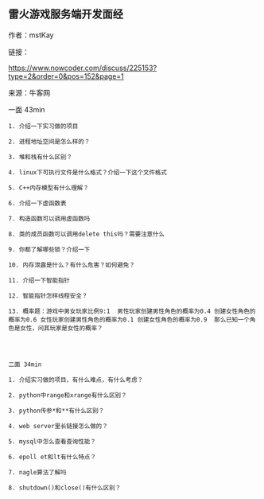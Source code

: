 ## 雷火游戏服务端开发面经

作者：mstKay

链接：

https://www.nowcoder.com/discuss/225153?type=2&order=0&pos=152&page=1

来源：牛客网

一面 43min 

 	1. 介绍一下实习做的项目 

 	2. 进程地址空间是怎么样的？ 

 	3. 堆和栈有什么区别？ 

 	4. linux下可执行文件是什么格式？介绍一下这个文件格式 

 	5. C++内存模型有什么理解？ 

 	6. 介绍一下虚函数表 

 	7. 构造函数可以调用虚函数吗 

 	8. 类的成员函数可以调用delete this吗？需要注意什么 

 	9. 你都了解哪些锁？介绍一下 

 	10. 内存泄露是什么？有什么危害？如何避免？  

 	11. 介绍一下智能指针  

 	12. 智能指针怎样线程安全？  

 	13. 概率题：游戏中男女玩家比例9:1  男性玩家创建男性角色的概率为0.4 创建女性角色的概率为0.6 女性玩家创建男性角色的概率为0.1 创建女性角色的概率为0.9  那么已知一个角色是女性，问其玩家是女性的概率？  

 	
   

 	二面 34min 

 	1. 介绍实习做的项目，有什么难点，有什么考虑？ 

 	2. python中range和xrange有什么区别？ 

 	3. python传参*和**有什么区别？ 

 	4. web server里长链接怎么做的？ 

 	5. mysql中怎么查看查询性能？ 

 	6. epoll et和lt有什么特点？ 

 	7. nagle算法了解吗 

 	8. shutdown()和close()有什么区别？
